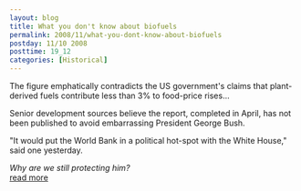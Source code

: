 ```yaml
---
layout: blog
title: What you don't know about biofuels
permalink: 2008/11/what-you-dont-know-about-biofuels
postday: 11/10 2008
posttime: 19_12
categories: [Historical]
---
```


<p>The figure emphatically contradicts the US government's claims that plant-derived fuels contribute less than 3% to food-price rises...</p>
<p>Senior development sources believe the report, completed in April, has not been published to avoid embarrassing President George Bush.</p>
<p>"It would put the World Bank in a political hot-spot with the White House," said one yesterday.</p>
<p><i>Why are we still protecting him?</i><br />
<a href ="http://www.guardian.co.uk/environment/2008/jul/03/biofuels.renewableenergy" target="_blank">read more</a></p>
